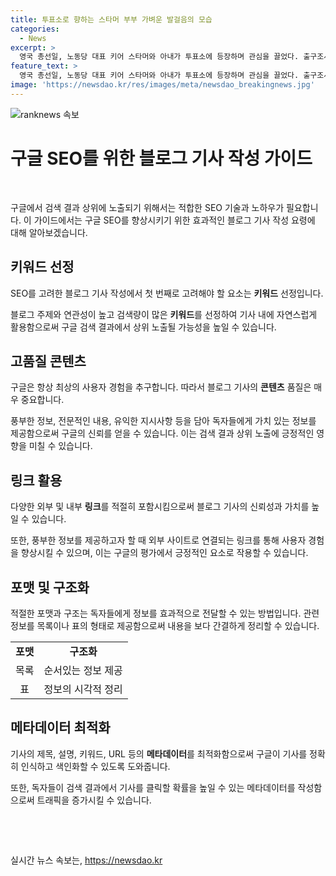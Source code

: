 ```yaml
---
title: 투표소로 향하는 스타머 부부 가벼운 발걸음의 모습
categories:
  - News
excerpt: >
  영국 총선일, 노동당 대표 키어 스타머와 아내가 투표소에 등장하며 관심을 끌었다. 출구조사에서는 노동당이 하원 의석 410석을 차지할 것으로 예상되며, 보수당은 131석으로 줄어들 것으로 전망되어 대대적인 정권교체가 예상된다. 
feature_text: >
  영국 총선일, 노동당 대표 키어 스타머와 아내가 투표소에 등장하며 관심을 끌었다. 출구조사에서는 노동당이 하원 의석 410석을 차지할 것으로 예상되며, 보수당은 131석으로 줄어들 것으로 전망되어 대대적인 정권교체가 예상된다. 
image: 'https://newsdao.kr/res/images/meta/newsdao_breakingnews.jpg'
---
```


<p><img src="https://newsdao.kr/res/images/meta/newsdao_breakingnews.jpg" alt="ranknews 속보" /></p>

<h1 data-ke-size="size26">구글 SEO를 위한 블로그 기사 작성 가이드</h1>

<p data-ke-size="size16">&nbsp;</p>

<p>구글에서 검색 결과 상위에 노출되기 위해서는 적합한 SEO 기술과 노하우가 필요합니다. 이 가이드에서는 구글 SEO를 향상시키기 위한 효과적인 블로그 기사 작성 요령에 대해 알아보겠습니다.</p>

<h2 data-ke-size="size26">키워드 선정</h2>

<p data-ke-size="size16">SEO를 고려한 블로그 기사 작성에서 첫 번째로 고려해야 할 요소는 <b>키워드</b> 선정입니다.</p>

<p data-ke-size="size16">블로그 주제와 연관성이 높고 검색량이 많은 <b>키워드</b>를 선정하여 기사 내에 자연스럽게 활용함으로써 구글 검색 결과에서 상위 노출될 가능성을 높일 수 있습니다.</p>

<h2 data-ke-size="size26">고품질 콘텐츠</h2>

<p data-ke-size="size16">구글은 항상 최상의 사용자 경험을 추구합니다. 따라서 블로그 기사의 <b>콘텐츠</b> 품질은 매우 중요합니다.</p>

<p data-ke-size="size16">풍부한 정보, 전문적인 내용, 유익한 지시사항 등을 담아 독자들에게 가치 있는 정보를 제공함으로써 구글의 신뢰를 얻을 수 있습니다. 이는 검색 결과 상위 노출에 긍정적인 영향을 미칠 수 있습니다.</p>

<h2 data-ke-size="size26">링크 활용</h2>

<p data-ke-size="size16">다양한 외부 및 내부 <b>링크</b>를 적절히 포함시킴으로써 블로그 기사의 신뢰성과 가치를 높일 수 있습니다.</p>

<p data-ke-size="size16">또한, 풍부한 정보를 제공하고자 할 때 외부 사이트로 연결되는 링크를 통해 사용자 경험을 향상시킬 수 있으며, 이는 구글의 평가에서 긍정적인 요소로 작용할 수 있습니다.</p>

<h2 data-ke-size="size26">포맷 및 구조화</h2>

<p data-ke-size="size16">적절한 포맷과 구조는 독자들에게 정보를 효과적으로 전달할 수 있는 방법입니다. 관련 정보를 목록이나 표의 형태로 제공함으로써 내용을 보다 간결하게 정리할 수 있습니다.</p>

<table>
    <tbody>
        <tr>
            <td style="text-align: center; height: 17px;"><b>포맷</b></td>
            <td style="text-align: center; height: 17px;"><b>구조화</b></td>
        </tr>
        <tr>
            <td style="text-align: center; height: 17px;">목록</td>
            <td style="text-align: center; height: 17px;">순서있는 정보 제공</td>
        </tr>
        <tr>
            <td style="text-align: center; height: 17px;">표</td>
            <td style="text-align: center; height: 17px;">정보의 시각적 정리</td>
        </tr>
    </tbody>
</table>

<h2 data-ke-size="size26">메타데이터 최적화</h2>

<p data-ke-size="size16">기사의 제목, 설명, 키워드, URL 등의 <b>메타데이터</b>를 최적화함으로써 구글이 기사를 정확히 인식하고 색인화할 수 있도록 도와줍니다.</p>

<p data-ke-size="size16">또한, 독자들이 검색 결과에서 기사를 클릭할 확률을 높일 수 있는 메타데이터를 작성함으로써 트래픽을 증가시킬 수 있습니다.</p>

<p data-ke-size="size16">&nbsp;</p>

<p data-ke-size="size16">&nbsp;</p>
실시간 뉴스 속보는, <a href="https://newsdao.kr" rel="dofollow">https://newsdao.kr</a>


